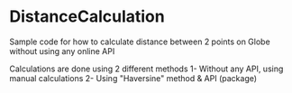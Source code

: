 # DistanceCalculation
Sample code for how to calculate distance between 2 points on Globe without using any online API

Calculations are done using 2 different methods
1- Without any API, using manual calculations
2- Using "Haversine" method & API (package)
